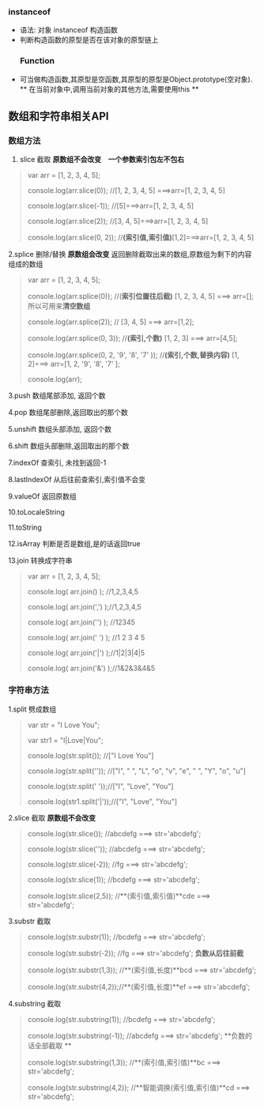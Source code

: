 ### instanceof

* 语法: 对象 instanceof 构造函数
* 判断构造函数的原型是否在该对象的原型链上
  ### Function
* 可当做构造函数,其原型是空函数,其原型的原型是Object.prototype\(空对象\).
  ** 在当前对象中,调用当前对象的其他方法,需要使用this **

## 数组和字符串相关API

### 数组方法

1. slice 截取    **原数组不会改变　一个参数索引包左不包右**

> var arr = \[1, 2, 3, 4, 5\];
>
> console.log\(arr.slice\(0\)\);  //\[1, 2, 3, 4, 5\] ===&gt;arr=\[1, 2, 3, 4, 5\]
>
> console.log\(arr.slice\(-1\)\); //\[5\]===&gt;arr=\[1, 2, 3, 4, 5\]
>
> console.log\(arr.slice\(2\)\);    //\[3, 4, 5\]===&gt;arr=\[1, 2, 3, 4, 5\]
>
> console.log\(arr.slice\(0, 2\)\); //**\(索引值,索引值\)**\[1,2\]===&gt;arr=\[1, 2, 3, 4, 5\]

2.splice 删除/替换 **原数组会改变** 返回删除截取出来的数组,原数组为剩下的内容组成的数组

> var arr = \[1, 2, 3, 4, 5\];
>
> console.log\(arr.splice\(0\)\);  //\(**索引位置往后截\)** \[1, 2, 3, 4, 5\] ===&gt; arr=\[\];所以可用来**清空数组**
>
> console.log\(arr.splice\(2\)\);  // \[3, 4, 5\] ===&gt; arr=\[1,2\];
>
> console.log\(arr.splice\(0, 3\)\);  //**\(索引,个数\)** \[1, 2, 3\] ===&gt; arr=\[4,5\];
>
> console.log\(arr.splice\(0, 2, '9', '8', '7'  \)\);  //**\(索引,个数,替换内容\)** \[1, 2\]===&gt; arr=\[1, 2, '9', '8', '7' \];
>
> console.log\(arr\);

3.push    数组尾部添加, 返回个数

4.pop     数组尾部删除,返回取出的那个数

5.unshift  数组头部添加, 返回个数

6.shift     数组头部删除,返回取出的那个数

7.indexOf 查索引, 未找到返回-1

8.lastIndexOf 从后往前查索引,索引值不会变

9.valueOf 返回原数组

10.toLocaleString

11.toString

12.isArray 判断是否是数组,是的话返回true

13.join 转换成字符串

> var arr = \[1, 2, 3, 4, 5\];
>
> console.log\( arr.join\(\) \);   //1,2,3,4,5
>
> console.log\( arr.join\(','\) \);//1,2,3,4,5
>
> console.log\( arr.join\(''\) \); //12345
>
> console.log\( arr.join\(' '\) \); //1 2 3 4 5
>
> console.log\( arr.join\('\|'\) \);//1\|2\|3\|4\|5
>
> console.log\( arr.join\('&'\) \);//1&2&3&4&5

### 字符串方法

1.split  劈成数组

> var str = "I Love You";
>
> var str1 = "I\|Love\|You";
>
> console.log\(str.split\(\)\);   //\["I Love You"\]
>
> console.log\(str.split\(''\)\); //\["I", " ", "L", "o", "v", "e", " ", "Y", "o", "u"\]
>
> console.log\(str.split\(' '\)\);//\["I", "Love", "You"\]
>
> console.log\(str1.split\('\|'\)\);//\["I", "Love", "You"\]

2.slice 截取  **原数组不会改变**

> console.log\(str.slice\(\)\);   //abcdefg ===&gt; str='abcdefg';
>
> console.log\(str.slice\(''\)\); //abcdefg ===&gt; str='abcdefg';
>
> console.log\(str.slice\(-2\)\);  //fg ===&gt; str='abcdefg';
>
> console.log\(str.slice\(1\)\);  //bcdefg ===&gt; str='abcdefg';
>
> console.log\(str.slice\(2,5\)\); //**\(索引值,索引值\)**cde ===&gt; str='abcdefg';

3.substr 截取

> console.log\(str.substr\(1\)\); //bcdefg ===&gt; str='abcdefg';
>
> console.log\(str.substr\(-2\)\); //fg ===&gt; str='abcdefg'; **负数从后往前截**
>
> console.log\(str.substr\(1,3\)\); //**\(索引值,长度\)**bcd ===&gt; str='abcdefg';
>
> console.log\(str.substr\(4,2\)\);//**\(索引值,长度\)**ef ===&gt; str='abcdefg';

4.substring 截取

> console.log\(str.substring\(1\)\); //bcdefg ===&gt; str='abcdefg';
>
> console.log\(str.substring\(-1\)\); //abcdefg ===&gt; str='abcdefg';  **负数的话全部截取**
>
> console.log\(str.substring\(1,3\)\); //**\(索引值,索引值\)**bc ===&gt; str='abcdefg';
>
> console.log\(str.substring\(4,2\)\); //**智能调换\(索引值,索引值\)**cd ===&gt; str='abcdefg';



